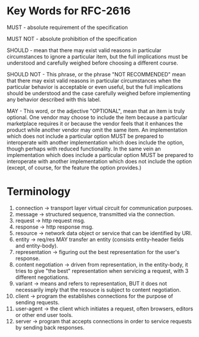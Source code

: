 # Key Words for RFC-2616

MUST - absolute requirement of the specification

MUST NOT - absolute prohibition of the specification

SHOULD - mean that there
         may exist valid reasons in particular circumstances to ignore a
         particular item, but the full implications must be understood and
         carefully weighed before choosing a different course.

SHOULD NOT - This phrase, or the phrase "NOT RECOMMENDED" mean that
             there may exist valid reasons in particular circumstances when the
             particular behavior is acceptable or even useful, but the full
             implications should be understood and the case carefully weighed
             before implementing any behavior described with this label.

MAY - This word, or the adjective "OPTIONAL", mean that an item is
             truly optional. One vendor may choose to include the item because a
             particular marketplace requires it or because the vendor feels that
             it enhances the product while another vendor may omit the same item.
             An implementation which does not include a particular option MUST be
             prepared to interoperate with another implementation which does
             include the option, though perhaps with reduced functionality. In the
             same vein an implementation which does include a particular option
             MUST be prepared to interoperate with another implementation which
             does not include the option (except, of course, for the feature the
             option provides.)

# Terminology

1. connection -> transport layer virtual circuit for communication purposes.
2. message -> structured sequence, transmitted via the connection.
3. request -> http request msg.
4. response -> http response msg.
5. resource -> network data object or service that can be identified by URI.
6. entity -> req/res MAY transfer an entity (consists entity-header fields and entity-body).
7. representation -> figuring out the best representation for the user's response.
8. content negotiation -> driven from representation, in the entity-body, it tries to give "the best" representation when servicing 
a request, with 3 different negotiations.
9. variant -> means and refers to representation, BUT it does not necessarily imply that the resouce is subject to content negotiation.
10. client -> program the establishes connections for the purpose of sending requests.
11. user-agent -> the client which initiates a request, often browsers, editors or other end user tools.
11. server -> program that accepts connections in order to service requests by sending back responses.